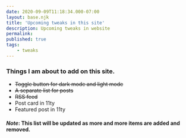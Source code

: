 ```yaml
---
date: 2020-09-09T11:18:34.000-07:00
layout: base.njk
title: 'Upcoming tweaks in this site'
description: Upcoming tweaks in website
permalink: 
published: true
tags:
    - tweaks
---
```


### Things I am about to add on this site.

- ~~Toggle button for dark mode and light mode~~
- ~~A separate list for posts~~
- ~~RSS feed~~
- Post card in 11ty
- Featured post in 11ty
  


#### *Note*: This list will be updated as more and more items are added and removed.